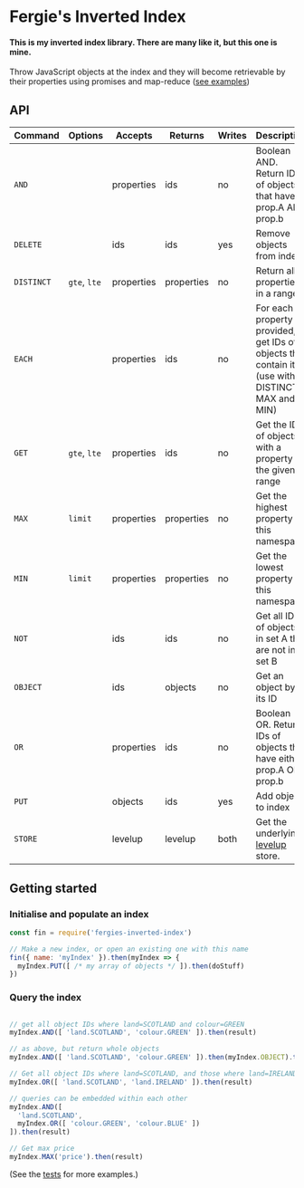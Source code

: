 # Fergie's Inverted Index
#### This is my inverted index library. There are many like it, but this one is mine.

Throw JavaScript objects at the index and they will become retrievable by their properties using promises and map-reduce ([see examples](https://github.com/fergiemcdowall/fergies-inverted-index/tree/master/test))


## API

Command   | Options      | Accepts    | Returns    | Writes | Description
--------- | ------------ | ---------- | ---------- | ------ | -----------
`AND`     |              | properties | ids        | no     | Boolean AND. Return IDs of objects that have prop.A AND prop.b
`DELETE`  |              | ids        | ids        | yes    | Remove objects from index
`DISTINCT`| `gte`, `lte` | properties | properties | no     | Return all properties in a range.
`EACH`    |              | properties | ids        | no     | For each property provided, get IDs of objects that contain it (use with DISTINCT, MAX and MIN)
`GET`     | `gte`, `lte` | properties | ids        | no     | Get the IDs of objects with a property in the given range
`MAX`     |  `limit`     | properties | properties | no     | Get the highest property in this namespace
`MIN`     |  `limit`     | properties | properties | no     | Get the lowest property in this namespace
`NOT`     |              | ids        | ids        | no     | Get all IDs of objects in set A that are not in set B
`OBJECT`  |              | ids        | objects    | no     | Get an object by its ID
`OR`      |              | properties | ids        | no     | Boolean OR. Return IDs of objects that have either prop.A OR prop.b
`PUT`     |              | objects    | ids        | yes    | Add objects to index
`STORE`   |              | levelup    | levelup    | both   | Get the underlying [levelup](https://github.com/Level/levelup) store.


## Getting started

### Initialise and populate an index

```javascript
const fin = require('fergies-inverted-index')

// Make a new index, or open an existing one with this name
fin({ name: 'myIndex' }).then(myIndex => {
  myIndex.PUT([ /* my array of objects */ ]).then(doStuff)
})

```

### Query the index

```javascript

// get all object IDs where land=SCOTLAND and colour=GREEN
myIndex.AND([ 'land.SCOTLAND', 'colour.GREEN' ]).then(result)

// as above, but return whole objects
myIndex.AND([ 'land.SCOTLAND', 'colour.GREEN' ]).then(myIndex.OBJECT).then(result)

// Get all object IDs where land=SCOTLAND, and those where land=IRELAND
myIndex.OR([ 'land.SCOTLAND', 'land.IRELAND' ]).then(result)

// queries can be embedded within each other
myIndex.AND([
  'land.SCOTLAND',
  myIndex.OR([ 'colour.GREEN', 'colour.BLUE' ])
]).then(result)

// Get max price
myIndex.MAX('price').then(result)

```

(See the [tests](https://github.com/fergiemcdowall/fergies-inverted-index/tree/master/test) for more examples.)
